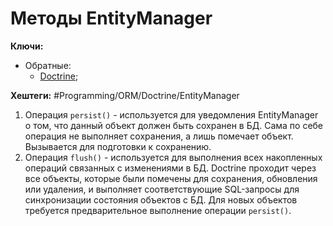 
# Методы EntityManager

**Ключи:**
- Обратные:
	- [Doctrine](Doctrine-ORM.md);


**Хештеги:** #Programming/ORM/Doctrine/EntityManager

1) Операция `persist()` - используется для уведомления EntityManager о том, что данный объект должен быть сохранен в БД. Сама по себе операция не выполняет сохранения, а лишь помечает объект. Вызывается для подготовки к сохранению.
2) Операция `flush()` - используется для выполнения всех накопленных операций связанных с изменениями в БД. Doctrine проходит через все объекты, которые были помечены для сохранения, обновления или удаления, и выполняет соответствующие SQL-запросы для синхронизации состояния объектов с БД. Для новых объектов требуется предварительное выполнение операции `persist()`.

